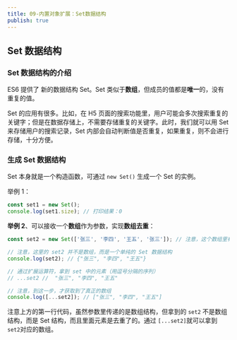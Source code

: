 ```yaml
---
title: 09-内置对象扩展：Set数据结构
publish: true
---
```


<ArticleTopAd></ArticleTopAd>

## Set 数据结构

### Set 数据结构的介绍

ES6 提供了 新的数据结构 Set。Set 类似于**数组**，但成员的值都是**唯一**的，没有重复的值。

Set 的应用有很多。比如，在 H5 页面的搜索功能里，用户可能会多次搜索重复的关键字；但是在数据存储上，不需要存储重复的关键字。此时，我们就可以用 Set 来存储用户的搜索记录，Set 内部会自动判断值是否重复，如果重复，则不会进行存储，十分方便。

### 生成 Set 数据结构

Set 本身就是一个构造函数，可通过 `new Set()` 生成一个 Set 的实例。

举例 1：

```js
const set1 = new Set();
console.log(set1.size); // 打印结果：0
```

**举例 2**、可以接收一个**数组**作为参数，实现**数组去重**：

```js
const set2 = new Set(['张三', '李四', '王五', '张三']); // 注意，这个数组里有重复的值

// 注意，这里的 set2 并不是数组，而是一个单纯的 Set 数据结构
console.log(set2); // {"张三", "李四", "王五"}

// 通过扩展运算符，拿到 set 中的元素（用逗号分隔的序列）
// ...set2 //  "张三", "李四", "王五"

// 注意，到这一步，才获取到了真正的数组
console.log([...set2]); // ["张三", "李四", "王五"]
```

注意上方的第一行代码，虽然参数里传递的是数组结构，但拿到的 `set2` 不是数组结构，而是 Set 结构，而且里面元素是去重了的。通过 `[...set2]`就可以拿到`set2`对应的数组。





